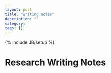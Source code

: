 ```yaml
---
layout: post
title: "writing notes"
description: ""
category: 
tags: []
---
```

{% include JB/setup %}

Research Writing Notes
==========

